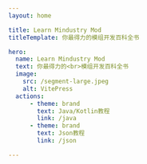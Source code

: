 ```yaml
---
layout: home

title: Learn Mindustry Mod
titleTemplate: 你最得力的模组开发百科全书

hero:
  name: Learn Mindustry Mod
  text: 你最得力的<br>模组开发百科全书
  image:
    src: /segment-large.jpeg
    alt: VitePress
  actions:
      - theme: brand
        text: Java/Kotlin教程
        link: /java
      - theme: brand
        text: Json教程
        link: /json

---
```

